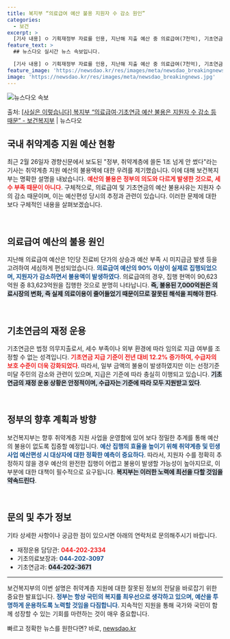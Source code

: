```yaml
---
title: 복지부 “의료급여 예산 불용 지원자 수 감소 원인”
categories:
  - 보건
excerpt: >
  [기사 내용] ㅇ 기획재정부 자료를 인용, 지난해 지출 예산 중 의료급여(7천억), 기초연금(3.3천억) 등…
feature_text: >
  ## 뉴스다오 실시간 뉴스 속보입니다.

  [기사 내용] ㅇ 기획재정부 자료를 인용, 지난해 지출 예산 중 의료급여(7천억), 기초연금(3.3천억) 등…
feature_image: 'https://newsdao.kr/res/images/meta/newsdao_breakingnews.jpg'
image: 'https://newsdao.kr/res/images/meta/newsdao_breakingnews.jpg'
---
```


![뉴스다오 속보](https://newsdao.kr/res/images/meta/newsdao_breakingnews.jpg)

<p>출처: <a href="https://newsdao.kr/3239" rel="dofollow">[사실은 이렇습니다] 복지부 “의료급여·기초연금 예산 불용은 지원자 수 감소 등 때문” - 보건복지부</a> | 뉴스다오</p>

<h2 data-ke-size="size26">국내 취약계층 지원 예산 현황</h2>

<p data-ke-size="size16">최근 2월 26일자 경향신문에서 보도된 "정부, 취약계층에 쓸돈 1조 넘게 안 썼다"라는 기사는 취약계층 지원 예산의 불용액에 대한 우려를 제기했습니다. 이에 대해 보건복지부는 명확한 설명을 내놨습니다. <b><span style="color: #ee2323;">예산의 불용은 정부의 의도와 다르게 발생한 것으로, 세수 부족 때문이 아니다</span></b>. 구체적으로, 의료급여 및 기초연금의 예산 불용사유는 지원자 수의 감소 때문이며, 이는 예산편성 당시의 추정과 관련이 있습니다. 이러한 문제에 대한 보다 구체적인 내용을 살펴보겠습니다.</p>

<p data-ke-size="size16">&nbsp;</p>

<h2 data-ke-size="size26">의료급여 예산의 불용 원인</h2>

<p data-ke-size="size16">지난해 의료급여 예산은 1인당 진료비 단가의 상승과 예산 부족 시 미지급금 발생 등을 고려하여 세심하게 편성되었습니다. <b><span style="color: #1a5490;">의료급여 예산의 90% 이상이 실제로 집행되었으며, 지원자가 감소하면서 불용액이 발생하였다</span></b>. 의료급여의 경우, 집행 현액이 90,623억원 중 83,623억원을 집행한 것으로 분명히 나타납니다. <b><span style="background-color: #21538527;">즉, 불용된 7,000억원은 의료시장의 변화, 즉 실제 의료이용이 줄어들었기 때문이므로 잘못된 해석을 피해야 한다</span></b>.</p>

<p data-ke-size="size16">&nbsp;</p>

<h2 data-ke-size="size26">기초연금의 재정 운용</h2>

<p data-ke-size="size16">기초연금은 법정 의무지출로서, 세수 부족이나 외부 환경에 따라 임의로 지급 여부를 조정할 수 없는 성격입니다. <b><span style="color: #ee2323;">기초연금 지급 기준이 전년 대비 12.2% 증가하여, 수급자의 보호 수준이 더욱 강화되었다</span></b>. 따라서, 일부 금액의 불용이 발생하였지만 이는 선정기준 미달 주민의 감소와 관련이 있으며, 지급은 기준에 따라 충실히 이행되고 있습니다. <b><span style="background-color: #21538527;">기초연금의 재정 운용 상황은 안정적이며, 수급자는 기준에 따라 모두 지원받고 있다</span></b>.</p>

<p data-ke-size="size16">&nbsp;</p>

<h2 data-ke-size="size26">정부의 향후 계획과 방향</h2>

<p data-ke-size="size16">보건복지부는 향후 취약계층 지원 사업을 운영함에 있어 보다 정밀한 추계를 통해 예산의 불용이 없도록 집중할 예정입니다. <b><span style="color: #1a5490;">예산 집행의 효율을 높이기 위해 취약계층 및 민생사업 예산편성 시 대상자에 대한 정확한 예측이 중요하다</span></b>. 따라서, 지원자 수를 정확히 추정하지 않을 경우 예산의 완전한 집행이 어렵고 불용이 발생할 가능성이 높아지므로, 이 부분에 대한 대책이 필수적으로 요구됩니다. <b><span style="background-color: #21538527;">복지부는 이러한 노력에 최선을 다할 것임을 약속드린다</span></b>.</p>

<p data-ke-size="size16">&nbsp;</p>

<h2 data-ke-size="size26">문의 및 추가 정보</h2>

<p data-ke-size="size16">기타 상세한 사항이나 궁금한 점이 있으시면 아래의 연락처로 문의해주시기 바랍니다.</p>

<ul>
    <li>재정운용 담당관: <b><span style="color: #ee2323;">044-202-2334</span></b></li>
    <li>기초의료보장과: <b><span style="color: #1a5490;">044-202-3097</span></b></li>
    <li>기초연금과: <b><span style="background-color: #21538527;">044-202-3671</span></b></li>
</ul>

<hr>

<p data-ke-size="size16">보건복지부의 이번 설명은 취약계층 지원에 대한 잘못된 정보의 전달을 바로잡기 위한 중요한 발표입니다. <b><span style="color: #1a5490;">정부는 항상 국민의 복지를 최우선으로 생각하고 있으며, 예산을 투명하게 운용하도록 노력할 것임을 다짐합니다</span></b>. 지속적인 지원을 통해 국가와 국민이 함께 성장할 수 있는 기회를 마련하는 것이 매우 중요합니다.</p>

<p data-ke-size="size16"></p> 

빠르고 정확한 뉴스를 원한다면? 바로, <a href="https://newsdao.kr" rel="dofollow">newsdao.kr</a>


